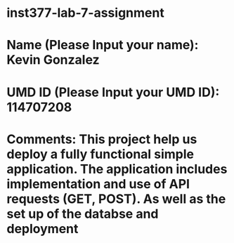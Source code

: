 # inst377-lab-7-assignment

# Name (Please Input your name): Kevin Gonzalez
# UMD ID (Please Input your UMD ID): 114707208

# Comments: This project help us deploy a fully functional simple application. The application includes implementation and use of API requests (GET, POST). As well as the set up of the databse and deployment
